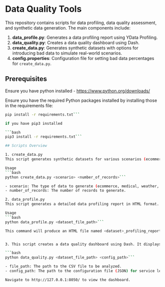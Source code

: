 # Data Quality Tools

This repository contains scripts for data profiling, data quality assessment, and synthetic data generation. The main components include:

1. **data_profile.py**: Generates a data profiling report using YData Profiling.
2. **data_quality.py**: Creates a data quality dashboard using Dash.
3. **create_data.py**: Generates synthetic datasets with options for introducing bad data to simulate real-world scenarios.
4. **config.properties**: Configuration file for setting bad data percentages for `create_data.py`.

## Prerequisites
Ensure you have python installed - https://www.python.org/downloads/


Ensure you have the required Python packages installed by installing those in the requirements file:

```bash
pip install -r requirements.txt```

if you have pip3 installed

```bash
pip3 install -r requirements.txt```

## Scripts Overview

1. create_data.py
This script generates synthetic datasets for various scenarios (ecommerce, medical, weather, cricket) and allows the introduction of bad data based on configurable percentages.

Usage
```bash
python create_data.py <scenario> <number_of_records>```

- scenario: The type of data to generate (ecommerce, medical, weather, or cricket).
- number_of_records: The number of records to generate.

2. data_profile.py
This script generates a detailed data profiling report in HTML format.

Usage
```bash
python data_profile.py <dataset_file_path>```

This command will produce an HTML file named <dataset>_profiling_report.html.


3. This script creates a data quality dashboard using Dash. It displays various data quality metrics such as completeness, duplicates, uniqueness, accuracy, timeliness, and validity.

```bash
python data_quality.py <dataset_file_path> <config_path>```

- file_path: The path to the CSV file to be analyzed.
- config_path: The path to the configuration file (JSON) for service level objectives (SLOs).

Navigate to http://127.0.0.1:8050/ to view the dashboard.
